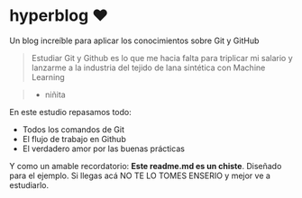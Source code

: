 # hyperblog ❤
Un blog increíble para aplicar los conocimientos sobre Git y GitHub 
> Estudiar Git y Github  es lo que me hacia falta para triplicar mi salario y lanzarme a la industria del tejido de lana sintética con Machine Learning

> - niñita

En este estudio repasamos todo:
* Todos los comandos de Git
* El flujo de trabajo en Github
* El verdadero amor por las buenas prácticas

Y como un amable recordatorio: **Este readme.md es un chiste**. Diseñado para el ejemplo. Si llegas acá NO TE LO TOMES ENSERIO y mejor ve a estudiarlo.
